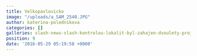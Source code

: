 ```yaml
---
title: Velkopavlovicko
image: "/uploads/a_SAM_2540.JPG"
author: katerina-polednikova
categories: []
galleries: slash-news-slash-kontrolou-lokalit-byl-zahajen-dvoulety-projekt
position: 9
date: '2016-05-29 05:19:58 +0000'
---
```


